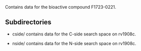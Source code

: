 Contains data for the bioactive compound F1723-0221.

## Subdirectories

- cside/ contains data for the C-side search space on rv1908c.

- nside/ contains data for the N-side search space on rv1908c.

